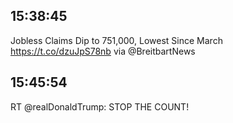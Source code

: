## 15:38:45
Jobless Claims Dip to 751,000, Lowest Since March https://t.co/dzuJpS78nb via @BreitbartNews
## 15:45:54
RT @realDonaldTrump: STOP THE COUNT!
